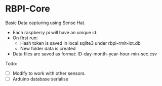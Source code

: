 # RBPI-Core

Basic Data capturing using Sense Hat.

- Each raspberry pi will have an unique id.
- On first run:
	- Hash token is saved in local sqlite3 under rbpi-rmit-iot.db
	- New folder data is created
- Data files are saved as format: ID-day-month-year-hour-min-sec.csv

Todo:
- [ ] Modify to work with other sensors.
- [ ] Arduino database serialise
